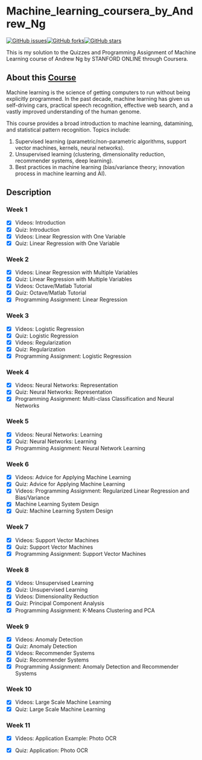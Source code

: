 # Machine_learning_coursera_by_Andrew_Ng
[![GitHub issues](https://img.shields.io/github/issues/iamirulofficial/machine_learning_coursera_by_Andrew_Ng?label=Issues)](https://github.com/iamirulofficial/machine_learning_coursera_by_Andrew_Ng/issues)[![GitHub forks](https://img.shields.io/github/forks/iamirulofficial/machine_learning_coursera_by_Andrew_Ng)](https://github.com/iamirulofficial/machine_learning_coursera_by_Andrew_Ng/network)[![GitHub stars](https://img.shields.io/github/stars/iamirulofficial/machine_learning_coursera_by_Andrew_Ng)](https://github.com/iamirulofficial/machine_learning_coursera_by_Andrew_Ng/stargazers)


This is my solution to the Quizzes and Programming Assignment of Machine Learning course of Andrew Ng by STANFORD ONLINE through Coursera.

## About this [Course](https://www.coursera.org/learn/machine-learning/home/welcome)

Machine learning is the science of getting computers to run without being explicitly programmed. In the past decade, machine learning has given us self-driving cars, practical speech recognition, effective web search, and a vastly improved understanding of the human genome.

This course provides a broad introduction to machine learning, datamining, and statistical pattern recognition. Topics include:  
1. Supervised learning (parametric/non-parametric algorithms, support vector machines, kernels, neural networks).  
2. Unsupervised learning (clustering, dimensionality reduction, recommender systems, deep learning).  
3. Best practices in machine learning (bias/variance theory; innovation process in machine learning and AI).  

## Description
### Week 1
- [X] Videos: Introduction
- [X] Quiz: Introduction
- [X] Videos: Linear Regression with One Variable
- [X] Quiz: Linear Regression with One Variable

### Week 2
- [X] Videos: Linear Regression with Multiple Variables
- [X] Quiz: Linear Regression with Multiple Variables
- [X] Videos: Octave/Matlab Tutorial
- [X] Quiz: Octave/Matlab Tutorial
- [X] Programming Assignment: Linear Regression

### Week 3
- [X] Videos: Logistic Regression
- [X] Quiz: Logistic Regression
- [X] Videos: Regularization
- [X] Quiz: Regularization
- [X] Programming Assignment: Logistic Regression

### Week 4
- [X] Videos: Neural Networks: Representation
- [X] Quiz: Neural Networks: Representation
- [X] Programming Assignment: Multi-class Classification and Neural Networks

### Week 5
- [X] Videos: Neural Networks: Learning
- [X] Quiz: Neural Networks: Learning
- [X] Programming Assignment: Neural Network Learning

### Week 6
- [X] Videos: Advice for Applying Machine Learning
- [X] Quiz: Advice for Applying Machine Learning
- [X] Videos: Programming Assignment: Regularized Linear Regression and Bias/Variance
- [X] Machine Learning System Design
- [X] Quiz: Machine Learning System Design

### Week 7
- [X] Videos: Support Vector Machines
- [X] Quiz: Support Vector Machines
- [X] Programming Assignment: Support Vector Machines

### Week 8
- [X] Videos: Unsupervised Learning
- [X] Quiz: Unsupervised Learning
- [X] Videos: Dimensionality Reduction
- [X] Quiz: Principal Component Analysis
- [X] Programming Assignment: K-Means Clustering and PCA

### Week 9
- [X] Videos: Anomaly Detection
- [X] Quiz: Anomaly Detection
- [X] Videos: Recommender Systems
- [X] Quiz: Recommender Systems
- [X] Programming Assignment: Anomaly Detection and Recommender Systems

### Week 10
- [X] Videos: Large Scale Machine Learning
- [X] Quiz: Large Scale Machine Learning

### Week 11
- [X] Videos: Application Example: Photo OCR
- [X] Quiz: Application: Photo OCR

